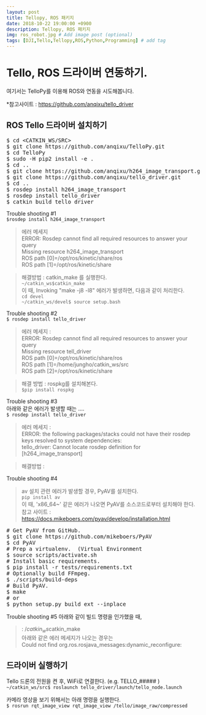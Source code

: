```yaml
---
layout: post
title: Tellopy, ROS 패키지
date: 2018-10-22 19:00:00 +0900
description: Tellopy, ROS 패키지
img: ros_robot.jpg # Add image post (optional)
tags: [DJI,Tello,Tellopy,ROS,Python,Programming] # add tag
---
```


# Tello, ROS 드라이버 연동하기.   
여기서는 TelloPy를 이용해 ROS와 연동을 시도해봅니다.    

*참고사이트 : https://github.com/anqixu/tello_driver   

## ROS Tello 드라이버 설치하기   
<pre>
$ cd &lt;CATKIN_WS/SRC&gt;
$ git clone https://github.com/anqixu/TelloPy.git
$ cd TelloPy
$ sudo -H pip2 install -e .
$ cd ..
$ git clone https://github.com/anqixu/h264_image_transport.git
$ git clone https://github.com/anqixu/tello_driver.git
$ cd ..
$ rosdep install h264_image_transport
$ rosdep install tello_driver 
$ catkin build tello_driver
</pre>

Trouble shooting #1   
`$rosdep install h264_image_transport`   
> 에러 메세지   
> ERROR: Rosdep cannot find all required resources to answer your query   
> Missing resource h264_image_transport   
> ROS path [0]=/opt/ros/kinetic/share/ros   
> ROS path [1]=/opt/ros/kinetic/share   

> 해결방법 : catkin_make 를 실행한다.   
> `~/catkin_ws$catkin_make`    
이 때, Invoking "make -j8 -l8" 에러가 발생하면, 다음과 같이 처리한다.   
> `cd devel`   
>`~/catkin_ws/devel$ source setup.bash`   


Trouble shooting #2   
`$ rosdep install tello_driver`  
> 에러 메세지 :   
> ERROR: Rosdep cannot find all required resources to answer your query   
> Missing resource tell_driver   
> ROS path [0]=/opt/ros/kinetic/share/ros   
> ROS path [1]=/home/jungho/catkin_ws/src   
> ROS path [2]=/opt/ros/kinetic/share   

> 해결 방법 : rospkg를 설치해본다.   
> `$pip install rospkg`     


Trouble shooting #3   
아래와 같은 에러가 발생할 때는 ....   
`$ rosdep install tello_driver`      
> 에러 메세지 :   
> ERROR: the following packages/stacks could not have their rosdep keys resolved to system dependencies:   
> tello_driver: Cannot locate rosdep definition for [h264_image_transport]   

> 해결방법 :


Trouble shooting #4   
> av 설치 관련 에러가 발생할 경우, PyAV를 설치한다.    
> `pip install av`    
> 이 때, 'x86_64~' 같은 에러가 나오면 PyAV를 소스코드로부터 설치해야 한다.   
> 참고 사이트 : https://docs.mikeboers.com/pyav/develop/installation.html   
<pre>
# Get PyAV from GitHub.   
$ git clone https://github.com/mikeboers/PyAV    
$ cd PyAV   
# Prep a virtualenv.  (Virtual Environment  
$ source scripts/activate.sh     
# Install basic requirements.   
$ pip install -r tests/requirements.txt   
# Optionally build FFmpeg.   
$ ./scripts/build-deps   
# Build PyAV.   
$ make   
# or   
$ python setup.py build_ext --inplace   
</pre>

Trouble shooting #5
아래와 같이 빌드 명령을 인가했을 때, 
> $: ~/catkin_ws$catkin_make      
아래와 같은 에러 메세지가 나오는 경우는   
> Could not find org.ros.rosjava_messages:dynamic_reconfigure:    


## 드라이버 실행하기
Tello 드론의 전원을 켠 후, WiFi로 연결한다.  (e.g. TELLO_##### )   
`~/catkin_ws/src$ roslaunch tello_driver/launch/tello_node.launch`   

카메라 영상을 보기 위해서는 아래 명령을 실행한다.    
`$ rosrun rqt_image_view rqt_image_view /tello/image_raw/compressed`   
